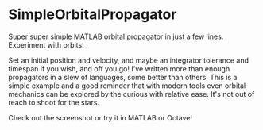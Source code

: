 # SimpleOrbitalPropagator
Super super simple MATLAB orbital propagator in just a few lines. Experiment with orbits!

Set an initial position and velocity, and maybe an integrator tolerance and timespan
if you wish, and off you go! I've written more than enough propagators in a slew of
languages, some better than others. This is a simple example and a good reminder
that with modern tools even orbital mechanics can be explored by the curious with
relative ease. It's not out of reach to shoot for the stars.

Check out the screenshot or try it in MATLAB or Octave!
